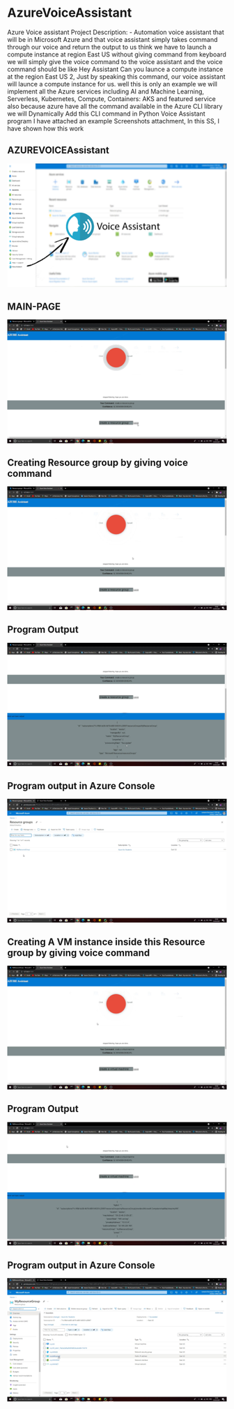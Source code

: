 # AzureVoiceAssistant
Azure Voice assistant Project
Description: -
Automation voice assistant that will be in Microsoft Azure and that voice assistant simply takes command through our voice and return the output to us think we have to launch a compute instance at region East US without giving command from keyboard we will simply give the voice command to the voice assistant and the voice command should be like Hey Assistant Can you launce a compute instance at the region East US 2, Just by speaking this command, our voice assistant will launce a compute instance for us. well this is only an example we will implement all the Azure services including AI and Machine Learning, Serverless, Kubernetes, Compute, Containers: AKS and featured service also because azure have all the command available in the Azure CLI library we will Dynamically Add this CLI command in Python Voice Assistant program I have attached an example Screenshots attachment, In this SS, I have shown how this work

## AZUREVOICEAssistant
![Test Image 7](https://github.com/Unity11991/AzureVoiceAssistant/blob/main/ProgrammSS/Az_Idea.jpg)

## MAIN-PAGE 
![Test Image 7](https://github.com/Unity11991/AzureVoiceAssistant/blob/main/ProgrammSS/Screenshot%20(1292).png)


## Creating Resource group by giving voice command
![Test Image 7](https://github.com/Unity11991/AzureVoiceAssistant/blob/main/ProgrammSS/Screenshot%20(1295).png)

## Program Output
![Test Image 7](https://github.com/Unity11991/AzureVoiceAssistant/blob/main/ProgrammSS/Screenshot%20(1296).png)

## Program output in Azure Console
![Test Image 7](https://github.com/Unity11991/AzureVoiceAssistant/blob/main/ProgrammSS/Screenshot%20(1297).png)

## Creating A VM instance inside this Resource group by giving voice command
![Test Image 7](https://github.com/Unity11991/AzureVoiceAssistant/blob/main/ProgrammSS/Virtual%20Machine%20Voice%20command.png)

## Program Output
![Test Image 7](https://github.com/Unity11991/AzureVoiceAssistant/blob/main/ProgrammSS/Output.png)

## Program output in Azure Console
![Test Image 7](https://github.com/Unity11991/AzureVoiceAssistant/blob/main/ProgrammSS/Console%20Output.png)
